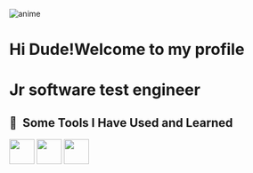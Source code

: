 
![anime](https://user-images.githubusercontent.com/127087189/228769853-b3b10e73-b369-4b2f-b03c-1ceeda2cd723.gif)
<h1>Hi Dude!Welcome to my profile</h1>
<h1> Jr software test engineer </h1>
<h2> 🚀 &nbsp;Some Tools I Have Used and Learned</h2>
<p aling="left">
<img src="https://cdn.jsdelivr.net/gh/devicons/devicon/icons/csharp/csharp-original.svg"height="45" width="45" />
<img src="https://cdn.jsdelivr.net/gh/devicons/devicon/icons/dotnetcore/dotnetcore-original.svg"height="45" width="45"/>
<img src="https://cdn.jsdelivr.net/gh/devicons/devicon/icons/visualstudio/visualstudio-plain.svg"  height="45" width="45"/> 
 </p>  



     
          
                  
          
       
          
          
